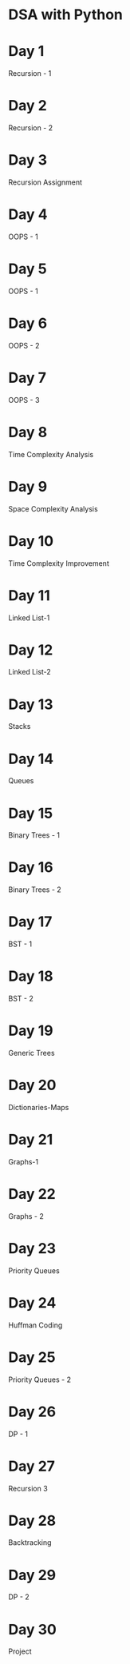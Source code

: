 # DSA with Python

# Day 1
Recursion - 1

# Day 2
Recursion - 2

# Day 3
Recursion Assignment

# Day 4
OOPS - 1

# Day 5
OOPS - 1

# Day 6
OOPS - 2

# Day 7
OOPS - 3

# Day 8
Time Complexity Analysis

# Day 9
Space Complexity Analysis

# Day 10
Time Complexity Improvement

# Day 11
Linked List-1

# Day 12
Linked  List-2

# Day 13
Stacks

# Day 14
Queues

# Day 15
Binary Trees - 1

# Day 16
Binary Trees - 2

# Day 17
BST - 1

# Day 18
BST - 2

# Day 19
Generic Trees

# Day 20
Dictionaries-Maps

# Day 21
Graphs-1

# Day 22
Graphs - 2

# Day 23
Priority Queues

# Day 24
Huffman Coding

# Day 25
Priority Queues - 2

# Day 26
DP - 1

# Day 27
Recursion 3

# Day 28
Backtracking

# Day 29
DP - 2

# Day 30
Project
